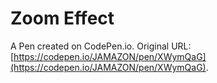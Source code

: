 # Zoom Effect

A Pen created on CodePen.io. Original URL: [https://codepen.io/JAMAZON/pen/XWymQaG](https://codepen.io/JAMAZON/pen/XWymQaG).

